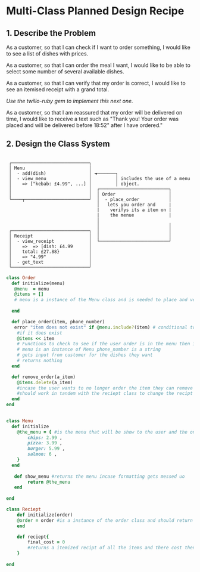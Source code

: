# Multi-Class Planned Design Recipe

## 1. Describe the Problem

As a customer, so that I can check if I want to order something, I would like to see a list of dishes with prices.

As a customer, so that I can order the meal I want, I would like to be able to select some number of several available dishes.

As a customer, so that I can verify that my order is correct, I would like to see an itemised receipt with a grand total.

_Use the twilio-ruby gem to implement this next one._

As a customer, so that I am reassured that my order will be delivered on time, I would like to receive a text such as "Thank you! Your order was placed and will be delivered before 18:52" after I have ordered."

## 2. Design the Class System

```

 ┌─────────────────────────────┐
 │ Menu                        │   
 │  - add(dish)                │ ◄───────┐                
 │  - view_menu                │         │ includes the use of a menu
 │    => ["kebab: £4.99", ...] │         │ object.
 │                             │  ┌──────────────────────────┐
 │                             │  │ Order                    │
 └────┬────────────────────────┘  │  - place_order           │
                                  │   lets you order and     |
                                  |    verifys its a item on |
                                  |    the menue             |       
                                  │
                                  │                          │
 ┌─────────────────────────────┐  │                          │
 │ Receipt                     │  │                          │
 │  - view_receipt             │  └──────────────────────────┘
 │    =>  => [dish: £4.99      │
 │    total: £27.88}           │
 │    => "4.99"                │
 │  - get_text                 │
 └─────────────────────────────┘

```

```ruby
class Order 
  def initialize(menu)
   @menu  = menu
   @items = []
   # menu is a instance of the Menu class and is needed to place and verify orders
    
  end

  def place_order(item, phone_number) 
   error "item does not exist" if @menu.include?(item) # conditional to see if item exists
    #if it does exist
    @items << item
    # Functions to check to see if the user order is in the menu then it collects the dishes they want
    # menu is an instance of Menu phone_number is a string
    # gets input from customer for the dishes they want 
    # returns nothing
  end

  def remove_order(a_item)
    @items.delete(a_item)
    #incase the user wants to no longer order the item they can remove it
    #should work in tandem with the reciept class to change the recipt depending on what orders are removed
  end
end
  

class Menu
  def initialize
    @the_menu = { #is the menu that will be show to the user and the one they choose from
        chips: 2.99 ,
        pizza: 3.99 ,
        burger: 5.99 ,
        salmon: 6 ,
    }
  end
   
   def show_menu #returns the menu incase formatting gets messed uo
        return @the_menu
   end
  
end

class Reciept
    def initialize(order)
    @order = order #is a instance of the order class and should return the items
    end

    def reciept{
        final_cost = 0
        #returns a itemized recipt of all the items and there cost then a final value
    }
  
end
```

#
